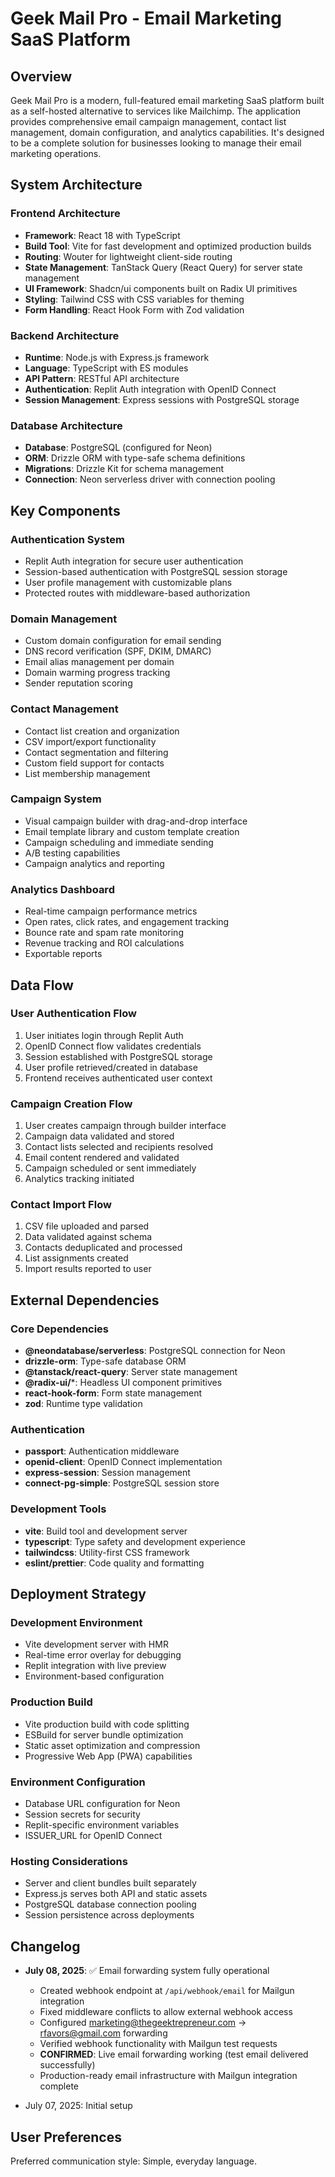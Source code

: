 # Geek Mail Pro - Email Marketing SaaS Platform

## Overview

Geek Mail Pro is a modern, full-featured email marketing SaaS platform built as a self-hosted alternative to services like Mailchimp. The application provides comprehensive email campaign management, contact list management, domain configuration, and analytics capabilities. It's designed to be a complete solution for businesses looking to manage their email marketing operations.

## System Architecture

### Frontend Architecture
- **Framework**: React 18 with TypeScript
- **Build Tool**: Vite for fast development and optimized production builds
- **Routing**: Wouter for lightweight client-side routing
- **State Management**: TanStack Query (React Query) for server state management
- **UI Framework**: Shadcn/ui components built on Radix UI primitives
- **Styling**: Tailwind CSS with CSS variables for theming
- **Form Handling**: React Hook Form with Zod validation

### Backend Architecture
- **Runtime**: Node.js with Express.js framework
- **Language**: TypeScript with ES modules
- **API Pattern**: RESTful API architecture
- **Authentication**: Replit Auth integration with OpenID Connect
- **Session Management**: Express sessions with PostgreSQL storage

### Database Architecture
- **Database**: PostgreSQL (configured for Neon)
- **ORM**: Drizzle ORM with type-safe schema definitions
- **Migrations**: Drizzle Kit for schema management
- **Connection**: Neon serverless driver with connection pooling

## Key Components

### Authentication System
- Replit Auth integration for secure user authentication
- Session-based authentication with PostgreSQL session storage
- User profile management with customizable plans
- Protected routes with middleware-based authorization

### Domain Management
- Custom domain configuration for email sending
- DNS record verification (SPF, DKIM, DMARC)
- Email alias management per domain
- Domain warming progress tracking
- Sender reputation scoring

### Contact Management
- Contact list creation and organization
- CSV import/export functionality
- Contact segmentation and filtering
- Custom field support for contacts
- List membership management

### Campaign System
- Visual campaign builder with drag-and-drop interface
- Email template library and custom template creation
- Campaign scheduling and immediate sending
- A/B testing capabilities
- Campaign analytics and reporting

### Analytics Dashboard
- Real-time campaign performance metrics
- Open rates, click rates, and engagement tracking
- Bounce rate and spam rate monitoring
- Revenue tracking and ROI calculations
- Exportable reports

## Data Flow

### User Authentication Flow
1. User initiates login through Replit Auth
2. OpenID Connect flow validates credentials
3. Session established with PostgreSQL storage
4. User profile retrieved/created in database
5. Frontend receives authenticated user context

### Campaign Creation Flow
1. User creates campaign through builder interface
2. Campaign data validated and stored
3. Contact lists selected and recipients resolved
4. Email content rendered and validated
5. Campaign scheduled or sent immediately
6. Analytics tracking initiated

### Contact Import Flow
1. CSV file uploaded and parsed
2. Data validated against schema
3. Contacts deduplicated and processed
4. List assignments created
5. Import results reported to user

## External Dependencies

### Core Dependencies
- **@neondatabase/serverless**: PostgreSQL connection for Neon
- **drizzle-orm**: Type-safe database ORM
- **@tanstack/react-query**: Server state management
- **@radix-ui/***: Headless UI component primitives
- **react-hook-form**: Form state management
- **zod**: Runtime type validation

### Authentication
- **passport**: Authentication middleware
- **openid-client**: OpenID Connect implementation
- **express-session**: Session management
- **connect-pg-simple**: PostgreSQL session store

### Development Tools
- **vite**: Build tool and development server
- **typescript**: Type safety and development experience
- **tailwindcss**: Utility-first CSS framework
- **eslint/prettier**: Code quality and formatting

## Deployment Strategy

### Development Environment
- Vite development server with HMR
- Real-time error overlay for debugging
- Replit integration with live preview
- Environment-based configuration

### Production Build
- Vite production build with code splitting
- ESBuild for server bundle optimization
- Static asset optimization and compression
- Progressive Web App (PWA) capabilities

### Environment Configuration
- Database URL configuration for Neon
- Session secrets for security
- Replit-specific environment variables
- ISSUER_URL for OpenID Connect

### Hosting Considerations
- Server and client bundles built separately
- Express.js serves both API and static assets
- PostgreSQL database connection pooling
- Session persistence across deployments

## Changelog

- **July 08, 2025**: ✅ Email forwarding system fully operational
  - Created webhook endpoint at `/api/webhook/email` for Mailgun integration
  - Fixed middleware conflicts to allow external webhook access
  - Configured marketing@thegeektrepreneur.com → rfavors@gmail.com forwarding
  - Verified webhook functionality with Mailgun test requests
  - **CONFIRMED**: Live email forwarding working (test email delivered successfully)
  - Production-ready email infrastructure with Mailgun integration complete

- July 07, 2025: Initial setup

## User Preferences

Preferred communication style: Simple, everyday language.